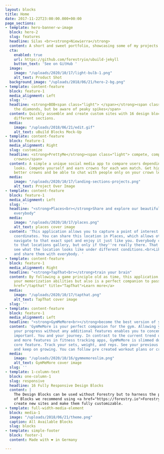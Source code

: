 ```yaml
---
layout: blocks
title: Home
date: 2017-11-22T23:00:00.000+00:00
page_sections:
- template: hero-banner-w-image
  block: hero-2
  slug: features
  headline: Silas <br><strong>Niewierra</strong>
  content: A short and sweet portfolio, showcasing some of my projects
  cta:
    enabled: true
    url: https://github.com/forestryio/ubuild-jekyll
    button_text: 'See on GitHub '
  image:
    image: "/uploads/2020/10/17/light-bulb-1.png"
    alt_text: Product Shot
  background_image: "/uploads/2018/06/21/hero-2-bg.png"
- template: content-feature
  block: feature-1
  media_alignment: Left
  slug: ''
  headline: <strong>BOB<span class="light"> </span></strong><span class="light">eat
    the diamonds, but be aware of peaky spikes</span>
  content: Quickly assemble and create custom sites with 16 design blocks for seven
    different sections.
  media:
    image: "/uploads/2018/06/21/edit.gif"
    alt_text: uBuild Blocks Mock-Up
- template: content-feature
  block: feature-1
  media_alignment: Right
  slug: customize
  headline: <strong>PrettyMe</strong><span class="light"> compete, compare and collect
    crowns</span>
  content: A simple a unique social media app to compare users depending on their
    looks. Compete yourself and earn crowns for each won match. Get higher ranks,
    better crowns and be able to chat with people only on your crown level.
  media:
    image: "/uploads/2020/10/17/landing-sections-projects.png"
    alt_text: Project Over Image
- template: content-feature
  block: feature-1
  media_alignment: Left
  slug: ''
  headline: "<strong>Places<br></strong>Share and explore our beautiful planet with
    everybody"
  media:
    image: "/uploads/2020/10/17/places.png"
    alt_text: places cover image
  content: 'This application allows you to capture a point of interest and it''s exact
    coordinates. You can share this location in Places, which allows other users to
    navigate to that exact spot and enjoy it just like you. Everybody can add photos
    to that locations gallery, but only if they''re really there. That way you can
    see what the location looks like under different conditions.<br>Like places, comment,
    and share them with everybody. '
- template: content-feature
  block: feature-1
  media_alignment: Right
  headline: "<strong>TapThat<br></strong>train your brain"
  content: By following a game principle old as time, this application not only traines
    your memorization abilities but also is a perfect companion to pass the time.<br><br><a
    href="/tapthat" title="TapThat">Learn more</a>
  media:
    image: "/uploads/2020/10/17/tapthat.png"
    alt_text: TapThat cover image
  slug: ''
- template: content-feature
  block: feature-1
  media_alignment: Left
  headline: "<strong>GymMeMore<br></strong>become the best version of yourself"
  content: 'GymMeMore is your perfect companion for the gym. Allowing you to track
    your progress without any additional features enables you to concentrate on what''s
    important. You and your journey. In contrast to the current trend of putting more
    and more features in fitness tracking apps, GymMeMore is slimmed down to one simple
    core feature. Track your sets, weight, and reps. See your previous performances
    and keep on growing. You can follow pre created workout plans or create your own. '
  media:
    image: "/uploads/2020/10/16/gymmemoreslim.png"
    alt_text: GymMeMore cover image
  slug: ''
- template: 1-column-text
  block: one-column-1
  slug: responsive
  headline: 16 Fully Responsive Design Blocks
  content: |
    The Design Blocks can be used without Forestry but to harness the power
    of Blocks we recommend using <a href="https://forestry.io">Forestry</a>. Once the site is imported you can immediately
    create new sites and make them fully customizable.
- template: full-width-media-element
  block: media-1
  image: "/uploads/2018/06/21/theme.png"
  caption: All Available Blocks
  slug: blocks
- template: simple-footer
  block: footer-1
  content: Made with ❤︎ in Germany

---
```

